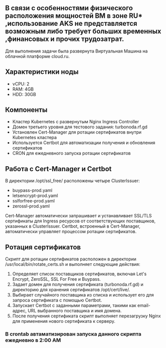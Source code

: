 ## В связи с особенностями физического расположения мощностей ВМ в зоне RU* ,использование AKS не представляется возможным либо требует больших временных ,финансовых и прочих трудозатрат.
Для выполнения задачи была развернута Виртуальная Машина на облачной платформе cloud.ru.

## Характеристики ноды
- vCPU: 2
- RAM: 4GB
- HDD: 30GB

## Компоненты
- Кластер Kubernetes с развернутым Nginx Ingress Controller
- Домен третьего уровня для тестового задания: turbonoda.rf.gd
- Установлен Cert-Manager для ротации сертификатов внутри Kubernetes кластера
- Используется Certbot для автоматизации получения и обновления сертификатов
- CRON для ежедневного запуска ротации сертификатов

## Работа с Cert-Manager и Certbot
В директории /opt/ssl_free/ расположены четыре ClusterIssuer:
- buypass-prod.yaml
- letsencrypt-prod.yaml
- sslforfree-prod.yaml
- zerossl-prod.yaml

Cert-Manager автоматически запрашивает и устанавливает SSL/TLS сертификаты для Ingress ресурсов от соответствующих поставщиков, указанных в ClusterIssuer. Certbot, встроенный в Cert-Manager, автоматически управляет процессом ротации сертификатов.

## Ротация сертификатов
Скрипт для ротации сертификатов расположен в директории /usr/local/bin/rotate_certs.sh и выполняет следующие действия:
1. Определяет список поставщиков сертификатов, включая Let's Encrypt, ZeroSSL, SSL For Free и Buypass.
2. Задает домен для получения сертификата (turbonoda.rf.gd) и директорию для хранения сертификатов /opt/cert/live/.
3. Выбирает случайного поставщика из списка и использует его для запроса сертификата с помощью Certbot.
4. Запускает Certbot с заданными параметрами, такими как email-адрес, URL выбранного поставщика и имя домена.
5. После получения сертификата скрипт выполняет перезагрузку Nginx для применения нового сертификата к серверу.

### В crontab автаматизирован запуска данного скрипта ежедневно в 2:00 AM
